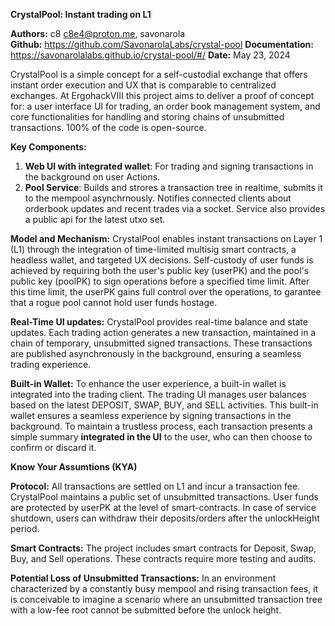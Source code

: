 **CrystalPool: Instant trading on L1**

**Authors:** c8 c8e4@proton.me, savonarola  
**Github:** https://github.com/SavonarolaLabs/crystal-pool
**Documentation:** https://savonarolalabs.github.io/crystal-pool/#/
**Date:** May 23, 2024

CrystalPool is a simple concept for a self-custodial exchange that offers instant order execution and UX that is comparable to centralized exchanges. At ErgohackVIII this project aims to deliver a proof of concept for: a user interface UI for trading, an order book management system, and core functionalities for handling and storing chains of unsubmitted transactions. 100% of the code is open-source.

**Key Components:**

1. **Web UI with integrated wallet**: For trading and signing transactions in the background on user Actions.
2. **Pool Service**: Builds and strores a transaction tree in realtime, submits it to the mempool asynchrnously. Notifies connected clients about orderbook updates and recent trades via a socket. Service also provides a public api for the latest utxo set.

**Model and Mechanism:**
CrystalPool enables instant transactions on Layer 1 (L1) through the integration of time-limited multisig smart contracts, a headless wallet, and targeted UX decisions. Self-custody of user funds is achieved by requiring both the user's public key (userPK) and the pool's public key (poolPK) to sign operations before a specified time limit. After this time limit, the userPK gains full control over the operations, to garantee that a rogue pool cannot hold user funds hostage.

**Real-Time UI updates:**
CrystalPool provides real-time balance and state updates. Each trading action generates a new transaction, maintained in a chain of temporary, unsubmitted signed transactions. These transactions are published asynchronously in the background, ensuring a seamless trading experience.

**Built-in Wallet:**
To enhance the user experience, a built-in wallet is integrated into the trading client. The trading UI manages user balances based on the latest DEPOSIT, SWAP, BUY, and SELL activities. This built-in wallet ensures a seamless experience by signing transactions in the background. To maintain a trustless process, each transaction presents a simple summary **integrated in the UI** to the user, who can then choose to confirm or discard it.


**Know Your Assumtions (KYA)**

**Protocol:**
All transactions are settled on L1 and incur a transaction fee. CrystalPool maintains a public set of unsubmitted transactions. User funds are protected by userPK at the level of smart-contracts. In case of service shutdown, users can withdraw their deposits/orders after the unlockHeight period.

**Smart Contracts:**
The project includes smart contracts for Deposit, Swap, Buy, and Sell operations. These contracts require more testing and audits.

**Potential Loss of Unsubmitted Transactions:**
In an environment characterized by a constantly busy mempool and rising transaction fees, it is conceivable to imagine a scenario where an unsubmitted transaction tree with a low-fee root cannot be submitted before the unlock height.



